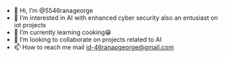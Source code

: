 - 👋 Hi, I’m @5546ranageorge
- 👀 I’m interested in AI with enhanced cyber security also an entusiast on iot projects
- 🌱 I’m currently learning cooking😁
- 💞️ I’m looking to collaborate on projects related to AI 
- 📫 How to reach me mail id-46ranapgeorge@gmail.com

<!---
5546ranageorge/5546ranageorge is a ✨ special ✨ repository because its `README.md` (this file) appears on your GitHub profile.
You can click the Preview link to take a look at your changes.
--->
